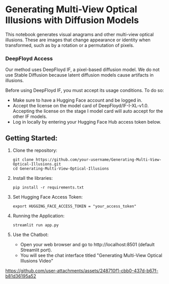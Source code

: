 # Generating Multi-View Optical Illusions with Diffusion Models

This notebook generates visual anagrams and other multi-view optical illusions. These are images that change appearance or identity when transformed, such as by a rotation or a permutation of pixels.

### DeepFloyd Access
Our method uses DeepFloyd IF, a pixel-based diffusion model. We do not use Stable Diffusion because latent diffusion models cause artifacts in illusions.

Before using DeepFloyd IF, you must accept its usage conditions. To do so:

* Make sure to have a Hugging Face account and be logged in.
* Accept the license on the model card of DeepFloyd/IF-I-XL-v1.0. Accepting the license on the stage I model card will auto accept for the other IF models.
* Log in locally by entering your Hugging Face Hub access token below.

## Getting Started:
1. Clone the repository:
      ```
      git clone https://github.com/your-username/Generating-Multi-View-Optical-Illusions.git
      cd Generating-Multi-View-Optical-Illusions
      ```
2. Install the libraries:
   ```
   pip install -r requirements.txt
   ```

3. Set Hugging Face Access Token:
   ```
   export HUGGING_FACE_ACCESS_TOKEN = "your_access_token"
   ```
4. Running the Application:
   ```
   streamlit run app.py
   ```
5. Use the Chatbot:
   * Open your web browser and go to http://localhost:8501 (default Streamlit port).
   * You will see the chat interface titled "Generating Multi-View Optical Illusions Video"

https://github.com/user-attachments/assets/248710f1-cbb0-437d-b67f-b81d36195a52


  

